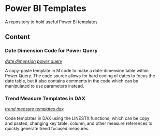 # Power BI Templates
A repository to hold useful Power BI templates

## Content
### Date Dimension Code for Power Query
_[date dimension power query](https://github.com/codyaholmes/power-bi-templates/blob/main/date%20dimension%20power%20query)_


A copy-paste template in M code to make a date-dimension table within Power Query. The code source allows for hard coding of dates to focus the date table, but it also contains comments in the code which can be manipulated to use parameters instead.

### Trend Measure Templates in DAX
_[trend measure templates dax](https://github.com/codyaholmes/power-bi-templates/blob/main/trend%20measure%20templates%20dax)_

Code templates in DAX using the LINESTX functions, which can be copy and pasted, changing key table, column, and other measure references to quickly generate trend focused measures.
